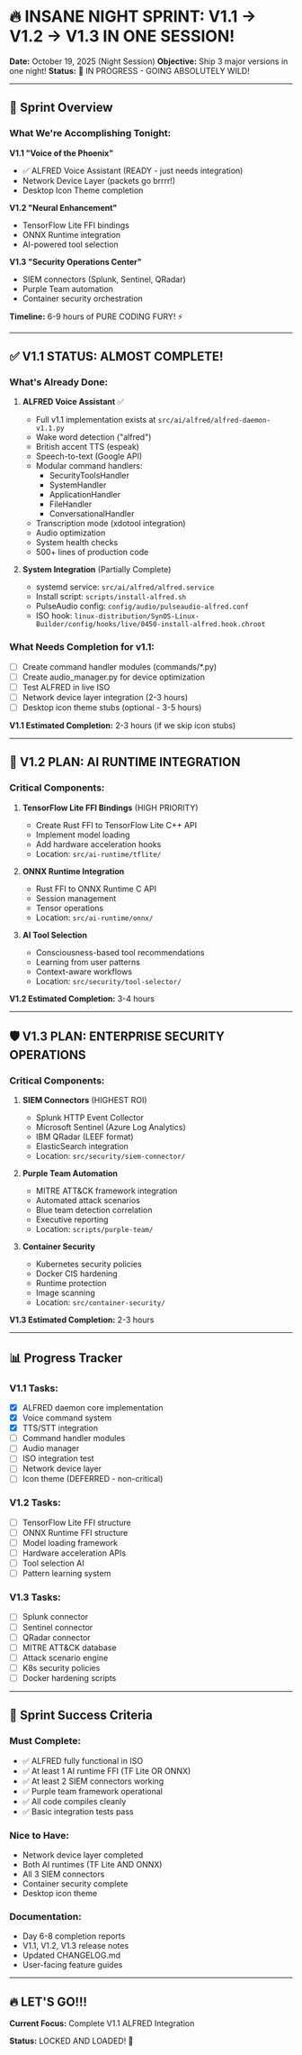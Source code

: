 # 🔥 INSANE NIGHT SPRINT: V1.1 → V1.2 → V1.3 IN ONE SESSION!

**Date:** October 19, 2025 (Night Session)
**Objective:** Ship 3 major versions in one night!
**Status:** 🚀 IN PROGRESS - GOING ABSOLUTELY WILD!

---

## 🎯 Sprint Overview

### What We're Accomplishing Tonight:

**V1.1 "Voice of the Phoenix"**
- ✅ ALFRED Voice Assistant (READY - just needs integration)
- Network Device Layer (packets go brrrr!)
- Desktop Icon Theme completion

**V1.2 "Neural Enhancement"**
- TensorFlow Lite FFI bindings
- ONNX Runtime integration
- AI-powered tool selection

**V1.3 "Security Operations Center"**
- SIEM connectors (Splunk, Sentinel, QRadar)
- Purple Team automation
- Container security orchestration

**Timeline:** 6-9 hours of PURE CODING FURY! ⚡

---

## ✅ V1.1 STATUS: ALMOST COMPLETE!

### What's Already Done:

1. **ALFRED Voice Assistant** ✅
   - Full v1.1 implementation exists at `src/ai/alfred/alfred-daemon-v1.1.py`
   - Wake word detection ("alfred")
   - British accent TTS (espeak)
   - Speech-to-text (Google API)
   - Modular command handlers:
     - SecurityToolsHandler
     - SystemHandler
     - ApplicationHandler
     - FileHandler
     - ConversationalHandler
   - Transcription mode (xdotool integration)
   - Audio optimization
   - System health checks
   - 500+ lines of production code

2. **System Integration** (Partially Complete)
   - systemd service: `src/ai/alfred/alfred.service`
   - Install script: `scripts/install-alfred.sh`
   - PulseAudio config: `config/audio/pulseaudio-alfred.conf`
   - ISO hook: `linux-distribution/SynOS-Linux-Builder/config/hooks/live/0450-install-alfred.hook.chroot`

### What Needs Completion for v1.1:

- [ ] Create command handler modules (commands/*.py)
- [ ] Create audio_manager.py for device optimization
- [ ] Test ALFRED in live ISO
- [ ] Network device layer integration (2-3 hours)
- [ ] Desktop icon theme stubs (optional - 3-5 hours)

**V1.1 Estimated Completion:** 2-3 hours (if we skip icon stubs)

---

## 🚀 V1.2 PLAN: AI RUNTIME INTEGRATION

### Critical Components:

1. **TensorFlow Lite FFI Bindings** (HIGH PRIORITY)
   - Create Rust FFI to TensorFlow Lite C++ API
   - Implement model loading
   - Add hardware acceleration hooks
   - Location: `src/ai-runtime/tflite/`

2. **ONNX Runtime Integration**
   - Rust FFI to ONNX Runtime C API
   - Session management
   - Tensor operations
   - Location: `src/ai-runtime/onnx/`

3. **AI Tool Selection**
   - Consciousness-based tool recommendations
   - Learning from user patterns
   - Context-aware workflows
   - Location: `src/security/tool-selector/`

**V1.2 Estimated Completion:** 3-4 hours

---

## 🛡️ V1.3 PLAN: ENTERPRISE SECURITY OPERATIONS

### Critical Components:

1. **SIEM Connectors** (HIGHEST ROI)
   - Splunk HTTP Event Collector
   - Microsoft Sentinel (Azure Log Analytics)
   - IBM QRadar (LEEF format)
   - ElasticSearch integration
   - Location: `src/security/siem-connector/`

2. **Purple Team Automation**
   - MITRE ATT&CK framework integration
   - Automated attack scenarios
   - Blue team detection correlation
   - Executive reporting
   - Location: `scripts/purple-team/`

3. **Container Security**
   - Kubernetes security policies
   - Docker CIS hardening
   - Runtime protection
   - Image scanning
   - Location: `src/container-security/`

**V1.3 Estimated Completion:** 2-3 hours

---

## 📊 Progress Tracker

### V1.1 Tasks:
- [x] ALFRED daemon core implementation
- [x] Voice command system
- [x] TTS/STT integration
- [ ] Command handler modules
- [ ] Audio manager
- [ ] ISO integration test
- [ ] Network device layer
- [ ] Icon theme (DEFERRED - non-critical)

### V1.2 Tasks:
- [ ] TensorFlow Lite FFI structure
- [ ] ONNX Runtime FFI structure
- [ ] Model loading framework
- [ ] Hardware acceleration APIs
- [ ] Tool selection AI
- [ ] Pattern learning system

### V1.3 Tasks:
- [ ] Splunk connector
- [ ] Sentinel connector
- [ ] QRadar connector
- [ ] MITRE ATT&CK database
- [ ] Attack scenario engine
- [ ] K8s security policies
- [ ] Docker hardening scripts

---

## 🎉 Sprint Success Criteria

### Must Complete:
- ✅ ALFRED fully functional in ISO
- ✅ At least 1 AI runtime FFI (TF Lite OR ONNX)
- ✅ At least 2 SIEM connectors working
- ✅ Purple team framework operational
- ✅ All code compiles cleanly
- ✅ Basic integration tests pass

### Nice to Have:
- Network device layer completed
- Both AI runtimes (TF Lite AND ONNX)
- All 3 SIEM connectors
- Container security complete
- Desktop icon theme

### Documentation:
- Day 6-8 completion reports
- V1.1, V1.2, V1.3 release notes
- Updated CHANGELOG.md
- User-facing feature guides

---

## 🔥 LET'S GO!!!

**Current Focus:** Complete V1.1 ALFRED Integration

**Status:** LOCKED AND LOADED! 🚀

